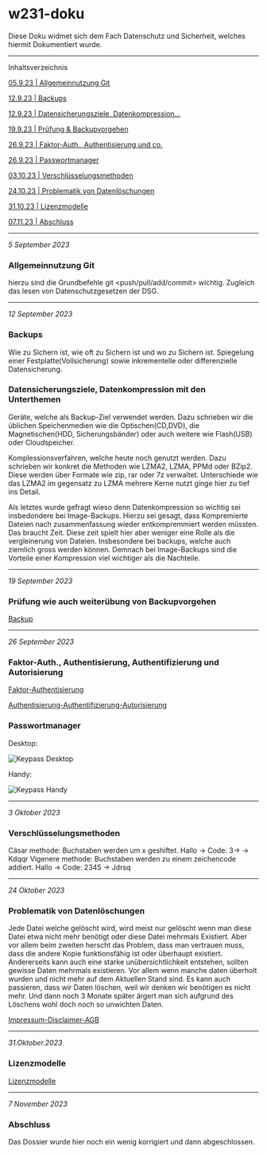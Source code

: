 # w231-doku

Diese Doku widmet sich dem Fach Datenschutz und Sicherheit, welches hiermit Dokumentiert wurde.


--------------------------------------
Inhaltsverzeichnis

[05.9.23 | Allgemeinnutzung Git](https://github.com/MaxHD00/w231-doku/tree/main#allgemeinnutzung-git)

[12.9.23 | Backups](https://github.com/MaxHD00/w231-doku/tree/main#backups)

[12.9.23 | Datensicherungsziele, Datenkompression...](https://github.com/MaxHD00/w231-doku/tree/main#datensicherungsziele-datenkompression-mit-den-unterthemen)

[19.9.23 | Prüfung & Backupvorgehen](https://github.com/MaxHD00/w231-doku/tree/main#pr%C3%BCfung-wie-auch-weiter%C3%BCbung-von-backupvorgehen)

[26.9.23 | Faktor-Auth., Authentisierung und co.](https://github.com/MaxHD00/w231-doku/tree/main#faktor-auth-authentisierung-authentifizierung-und-autorisierung)

[26.9.23 | Passwortmanager](https://github.com/MaxHD00/w231-doku/tree/main#passwortmanager)

[03.10.23 | Verschlüsselungsmethoden](https://github.com/MaxHD00/w231-doku/tree/main#verschl%C3%BCsselungsmethoden)

[24.10.23 | Problematik von Datenlöschungen](https://github.com/MaxHD00/w231-doku/tree/main#problematik-von-datenl%C3%B6schungen)

[31.10.23 | Lizenzmodelle](https://github.com/MaxHD00/w231-doku/tree/main#lizenzmodelle)

[07.11.23 | Abschluss](https://github.com/MaxHD00/w231-doku/tree/main#abschluss)

--------------------------------------



_5 September 2023_

### Allgemeinnutzung Git
hierzu sind die Grundbefehle git <push/pull/add/commit> wichtig.
Zugleich das lesen von Datenschutzgesetzen der DSG.

--------------------------------------
_12 September 2023_

### Backups

Wie zu Sichern ist, wie oft zu Sichern ist und wo zu Sichern ist.
Spiegelung einer Festplatte(Vollsicherung) sowie inkrementelle oder differenzielle Datensicherung.



### Datensicherungsziele, Datenkompression mit den Unterthemen

Geräte, welche als Backup-Ziel verwendet werden. Dazu schrieben wir die üblichen Speichenmedien wie die Optischen(CD,DVD),
die Magnetischen(HDD, Sicherungsbänder) oder auch weitere wie Flash(USB) oder Cloudspeicher.

Komplessionsverfahren, welche heute noch genutzt werden. Dazu schrieben wir konkret die Methoden wie LZMA2, LZMA, PPMd oder BZip2. Diese werden über Formate wie zip, rar oder 7z verwaltet. Unterschiede wie das LZMA2 im gegensatz zu LZMA mehrere Kerne nutzt ginge hier zu tief ins Detail.

Als letztes wurde gefragt wieso denn Datenkompression so wichtig sei insbedondere bei Image-Backups. Hierzu sei gesagt, dass
Kompremierte Dateien nach zusammenfassung wieder entkompremmiert werden müssten. Das braucht Zeit. Diese zeit spielt hier aber weniger eine Rolle als die vergleinerung von Dateien. Insbesondere bei backups, welche auch ziemlich gross werden können. Demnach bei Image-Backups sind die Vorteile einer Kompression viel wichtiger als die Nachteile.

--------------------------------------
_19 September 2023_
### Prüfung wie auch weiterübung von Backupvorgehen
[Backup](backup.md)


--------------------------------------
_26 September 2023_
### Faktor-Auth., Authentisierung, Authentifizierung und Autorisierung

[Faktor-Authentisierung](Faktor-Authentisierung.md)

[Authentisierung-Authentifizierung-Autorisierung](Authentisierung-Authentifizierung-Autorisierung.md)


### Passwortmanager


Desktop:


![Keypass Desktop](https://github.com/MaxHD00/w231-doku/assets/31143468/087a955e-aaed-4e8a-8ec7-a29d7d8671dd)


Handy:


![Keypass Handy](https://github.com/MaxHD00/w231-doku/assets/31143468/a6bc4792-248f-44f0-8769-d27d2d7fd103)

--------------------------------------
_3 Oktober 2023_
### Verschlüsselungsmethoden
Cäsar methode:
Buchstaben werden um x geshiftet.
Hallo -> Code: 3->  -> Kdqqr
Vigenere methode:
Buchstaben werden zu einem zeichencode addiert.
Hallo -> Code: 2345 -> Jdrsq

--------------------------------------
_24 Oktober 2023_
### Problematik von Datenlöschungen
Jede Datei welche gelöscht wird, wird meist nur gelöscht wenn man diese Datei etwa
nicht mehr benötigt oder diese Datei mehrmals Existiert.
Aber vor allem beim zweiten herscht das Problem, dass man vertrauen muss, dass
die andere Kopie funktionsfähig ist oder überhaupt existiert.
Andererseits kann auch eine starke unübersichtlichkeit entstehen, sollten gewisse Daten
mehrmals existieren. Vor allem wenn manche daten überholt wurden und nicht mehr auf dem
Aktuellen Stand sind. Es kann auch passieren, dass wir Daten löschen, weil wir denken wir benötigen es nicht mehr.
Und dann noch 3 Monate später ärgert man sich aufgrund des Löschens wohl doch noch so unwichten Daten.

[Impressum-Disclaimer-AGB](Impressum-Disclaimer-AGB.md)

--------------------------------------
_31.Oktober.2023_
### Lizenzmodelle
[Lizenzmodelle](Lizenzmodelle.md)

--------------------------------------
_7 November 2023_
### Abschluss
Das Dossier wurde hier noch ein wenig korrigiert und dann abgeschlossen.